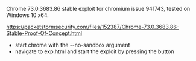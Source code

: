Chrome 73.0.3683.86 stable exploit for chromium issue 941743, tested on Windows 10 x64. 

https://packetstormsecurity.com/files/152387/Chrome-73.0.3683.86-Stable-Proof-Of-Concept.html

* start chrome with the --no-sandbox argument
* navigate to exp.html and start the exploit by pressing the button
